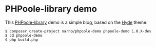 # PHPoole-library demo

This [PHPoole-library](https://github.com/Narno/PHPoole-library) demo is a simple blog, based on the [Hyde](https://github.com/Narno/PHPoole-theme-hyde) theme.

```
$ composer create-project narno/phpoole-demo phpoole-demo 1.0.X-dev
$ cd phpoole-demo
$ php build.php
```
